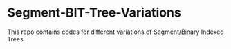 # Segment-BIT-Tree-Variations
This repo contains codes for different variations of Segment/Binary Indexed Trees
